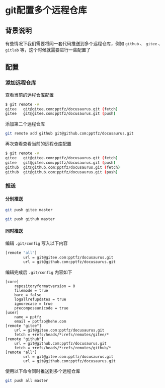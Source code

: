# git配置多个远程仓库

## 背景说明

有些情况下我们需要将同一套代码推送到多个远程仓库，例如 `github` 、 `gitee` 、`gitlab` 等，这个时候就需要进行一些配置了



## 配置

### 添加远程仓库

查看当前的远程仓库配置

```bash
$ git remote -v
gitee	git@gitee.com:pptfz/docusaurus.git (fetch)
gitee	git@gitee.com:pptfz/docusaurus.git (push)
```



添加第二个远程仓库

```bash
git remote add github git@github.com:pptfz/docusaurus.git
```



再次查看查看当前的远程仓库配置

```bash
$ git remote -v
gitee	git@gitee.com:pptfz/docusaurus.git (fetch)
gitee	git@gitee.com:pptfz/docusaurus.git (push)
github	git@github.com:pptfz/docusaurus.git (fetch)
github	git@github.com:pptfz/docusaurus.git (push)
```



### 推送

#### 分别推送

```bash
git push gitee master
```



```bash
git push github master
```



#### 同时推送

编辑 `.git/config` 写入以下内容

```bash
[remote "all"]
        url = git@gitee.com:pptfz/docusaurus.git
        url = git@github.com:pptfz/docusaurus.git
```





编辑完成后 `.git/config` 内容如下

```shell
[core]
	repositoryformatversion = 0
	filemode = true
	bare = false
	logallrefupdates = true
	ignorecase = true
	precomposeunicode = true
[user]
	name = pptfz
	email = pptfzo@hehe.com
[remote "gitee"]
	url = git@gitee.com:pptfz/docusaurus.git
	fetch = +refs/heads/*:refs/remotes/gitee/*
[remote "github"]
	url = git@github.com:pptfz/docusaurus.git
	fetch = +refs/heads/*:refs/remotes/github/*
[remote "all"]
        url = git@gitee.com:pptfz/docusaurus.git
        url = git@github.com:pptfz/docusaurus.git
```





使用以下命令同时推送到多个远程仓库

```bash
git push all master
```

